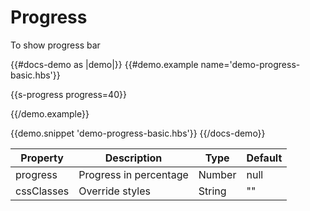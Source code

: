 # Progress


<p>To show progress bar</p>

{{#docs-demo as |demo|}}
{{#demo.example name='demo-progress-basic.hbs'}}

{{s-progress progress=40}}

{{/demo.example}}

{{demo.snippet 'demo-progress-basic.hbs'}}
{{/docs-demo}}

| Property   | Description                                                                  | Type    | Default |
| ---------- | ---------------------------------------------------------------------------- | ------- | ------- |
| progress   | Progress in percentage                                                       | Number  | null    |
| cssClasses | Override styles                                                              | String  | ""      |
